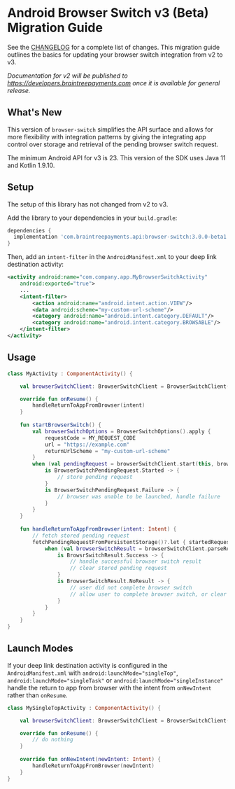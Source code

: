 # Android Browser Switch v3 (Beta) Migration Guide

See the [CHANGELOG](/CHANGELOG.md) for a complete list of changes. This migration guide outlines the basics for updating your browser switch integration from v2 to v3.

_Documentation for v2 will be published to https://developers.braintreepayments.com once it is available for general release._

## What's New

This version of `browser-switch` simplifies the API surface and allows for more flexibility with integration patterns by giving the integrating app control over storage and retrieval of the pending browser switch request. 

The minimum Android API for v3 is 23. This version of the SDK uses Java 11 and Kotlin 1.9.10.

## Setup

The setup of this library has not changed from v2 to v3.

Add the library to your dependencies in your `build.gradle`:

```groovy
dependencies {
  implementation 'com.braintreepayments.api:browser-switch:3.0.0-beta1'
}
```

Then, add an `intent-filter` in the `AndroidManifest.xml` to your deep link destination activity:

```xml
<activity android:name="com.company.app.MyBrowserSwitchActivity"
    android:exported="true">
    ...
    <intent-filter>
        <action android:name="android.intent.action.VIEW"/>
        <data android:scheme="my-custom-url-scheme"/>
        <category android:name="android.intent.category.DEFAULT"/>
        <category android:name="android.intent.category.BROWSABLE"/>
    </intent-filter>
</activity>
```

## Usage

```kotlin
class MyActivity : ComponentActivity() {

    val browserSwitchClient: BrowserSwitchClient = BrowserSwitchClient()

    override fun onResume() {
        handleReturnToAppFromBrowser(intent)
    }
    
    fun startBrowserSwitch() {
        val browserSwitchOptions = BrowserSwitchOptions().apply {
            requestCode = MY_REQUEST_CODE
            url = "https://example.com"
            returnUrlScheme = "my-custom-url-scheme"
        }
        when (val pendingRequest = browserSwitchClient.start(this, browserSwitchOptions)) {
            is BrowserSwitchPendingRequest.Started -> { 
                // store pending request
            }
            is BrowserSwitchPendingRequest.Failure -> { 
                // browser was unable to be launched, handle failure
            }
        }
    }
    
    fun handleReturnToAppFromBrowser(intent: Intent) {
        // fetch stored pending request
        fetchPendingRequestFromPersistentStorage()?.let { startedRequest ->
            when (val browserSwitchResult = browserSwitchClient.parseResult(startedRequest, intent)) {
                is BrowsrSwitchResult.Success -> {
                    // handle successful browser switch result
                    // clear stored pending request
                }
                is BrowserSwitchResult.NoResult -> {
                    // user did not complete browser switch
                    // allow user to complete browser switch, or clear stored pending request
                }
            }
        }
    }
}
```

## Launch Modes

If your deep link destination activity is configured in the `AndroidManifest.xml` with `android:launchMode="singleTop"`, `android:launchMode="singleTask"` or `android:launchMode="singleInstance"` handle the return to app from browser with the intent from `onNewIntent` rather than `onResume`.

```kotlin
class MySingleTopActivity : ComponentActivity() {

    val browserSwitchClient: BrowserSwitchClient = BrowserSwitchClient()

    override fun onResume() {
        // do nothing
    }
    
    override fun onNewIntent(newIntent: Intent) {
        handleReturnToAppFromBrowser(newIntent)
    }    
}
```